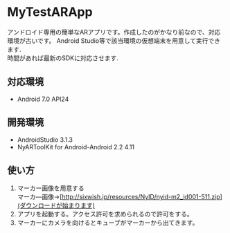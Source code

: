 # MyTestARApp

アンドロイド専用の簡単なARアプリです。作成したのがかなり前なので、対応環境が古いです。
Android Studio等で該当環境の仮想端末を用意して実行できます.\
時間があれば最新のSDKに対応させます.

## 対応環境
  - Android 7.0 API24
## 開発環境
  - AndroidStudio 3.1.3
  - NyARToolKit for Android-Android 2.2 4.11
## 使い方
1. マーカー画像を用意する \
マーカ―画像→[http://sixwish.jp/resources/NyID/nyid-m2_id001-511.zip](ダウンロードが始まります)
2. アプリを起動する。アクセス許可を求められるので許可をする。 
3. マーカーにカメラを向けるとキューブがマーカーから出てきます。
